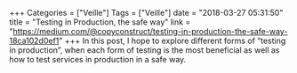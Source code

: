 +++
Categories = ["Veille"]
Tags = ["Veille"]
date = "2018-03-27 05:31:50"
title = "Testing in Production, the safe way"
link = "https://medium.com/@copyconstruct/testing-in-production-the-safe-way-18ca102d0ef1"
+++
In this post, I hope to explore different forms of “testing in production”, when each form of testing is the most beneficial as well as how to test services in production in a safe way.